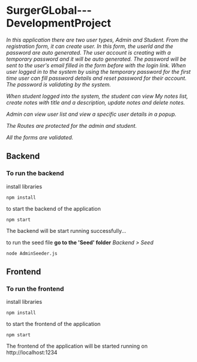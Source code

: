 # SurgerGLobal---DevelopmentProject

*In this application there are two user types, Admin and Student.* 
*From the registration form, it can create user. In this form, the userId and the password are auto generated. 
The user account is creating with a temporary password and it will be auto generated. 
The password will be sent to the user's email filled in the form before with the login link.
When user logged in to the system by using the temporary password for the first time user can fill password details and reset password for their account. 
The password is validating by the system.*

*When student logged into the system, the student can view My notes list, create notes with title and a description, update notes and delete notes.*

*Admin can view user list and view a specific user details in a popup.* 

*The Routes are protected for the admin and student.*

*All the forms are validated.*

## Backend

### To run the backend
install libraries
```
npm install
```

to start the backend of the application
```
npm start
```

The backend will be start running successfully...

to run the seed file
**go to the 'Seed' folder**
_Backend > Seed_
```
node AdminSeeder.js
```

## Frontend

### To run the frontend
install libraries
```
npm install
```

to start the frontend of the application
```
npm start
```

The frontend of the application will be started running on http://localhost:1234
